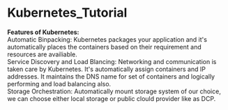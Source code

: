 # Kubernetes_Tutorial


**Features of Kubernetes:**
<br>
Automatic Binpacking: Kubernetes packages your application and it's automatically places the containers based on their requirement and resources are availiable.
<br>
Service Discovery and Load Blancing: Networking and communication is taken care by Kubernetes. It's automatically assign containers and IP addresses. It maintains the DNS name for set of containers and logically performing and load balancing also.
<br>
Storage Orchestration: Automatically mount storage system of our choice, we can choose either local storage or public clould provider like as DCP.
